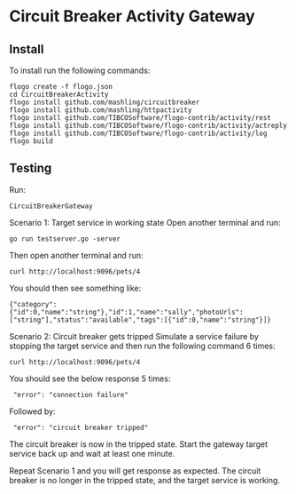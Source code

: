 # Circuit Breaker Activity Gateway

## Install

To install run the following commands:
```
flogo create -f flogo.json
cd CircuitBreakerActivity
flogo install github.com/mashling/circuitbreaker
flogo install github.com/mashling/httpactivity
flogo install github.com/TIBCOSoftware/flogo-contrib/activity/rest
flogo install github.com/TIBCOSoftware/flogo-contrib/activity/actreply
flogo install github.com/TIBCOSoftware/flogo-contrib/activity/log
flogo build
```

## Testing

Run:
```
CircuitBreakerGateway
```

Scenario 1: Target service in working state
Open another terminal and run:
```
go run testserver.go -server
```

Then open another terminal and run:
```
curl http://localhost:9096/pets/4
```

You should then see something like:
```
{"category":{"id":0,"name":"string"},"id":1,"name":"sally","photoUrls":["string"],"status":"available","tags":[{"id":0,"name":"string"}]}
```

Scenario 2: Circuit breaker gets tripped
Simulate a service failure by stopping the target service
and then run the following command 6 times:
```
curl http://localhost:9096/pets/4
```

You should see the below response 5 times:
```
 "error": "connection failure"
```

Followed by:
```
 "error": "circuit breaker tripped"
```

The circuit breaker is now in the tripped state.
Start the gateway target service back up and wait at least one minute.

Repeat Scenario 1 and you will get response as expected.
The circuit breaker is no longer in the tripped state, and the target service is working.
